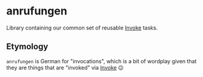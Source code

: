 # anrufungen

Library containing our common set of reusable [Invoke] tasks.


## Etymology

`anrufungen` is German for "invocations", which is a bit of wordplay given that they are things that are "invoked" via [Invoke] :wink:

[invoke]: https://www.pyinvoke.org/
